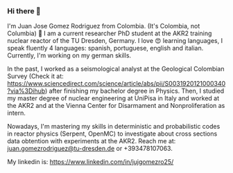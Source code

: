 ### Hi there 👋
I'm Juan Jose Gomez Rodriguez from Colombia. (It's Colombia, not Columbia)
🔭 I am a current researcher PhD student at the AKR2 training nuclear reactor of the TU Dresden, Germany. 
I love :heart_eyes: learning languages, I speak fluently 4 languages: spanish, portuguese, english and italian. Currently, I'm working on my german skills. 

In the past, I worked as a seismological analyst at the Geological Colombian Survey (Check it at: https://www.sciencedirect.com/science/article/abs/pii/S0031920121000340?via%3Dihub) after finishing my bachelor degree in Physics. Then, I studied my master degree of nuclear engineering at UniPisa in Italy and worked at the AKR2 and at the Vienna Center for Disarmament and Nonproliferation as intern. 

Nowadays, I'm mastering my skills in deterministic and probabilistic codes in reactor physics (Serpent, OpenMC) to investigate about cross sections data obtention with experiments at the AKR2.
Reach me at: juan.gomezrodriguez@tu-dresden.de or +393478107063.

My linkedin is: https://www.linkedin.com/in/jujgomezro25/
<!--
**jgomezrodriguez/jgomezrodriguez** is a ✨ _special_ ✨ repository because its `README.md` (this file) appears on your GitHub profile.

Here are some ideas to get you started:

- 🔭 I’m currently working on ...
- 🌱 I’m currently learning ...
- 👯 I’m looking to collaborate on ...
- 🤔 I’m looking for help with ...
- 💬 Ask me about ...
- 📫 How to reach me: ...
- 😄 Pronouns: ...
- ⚡ Fun fact: ...
-->
